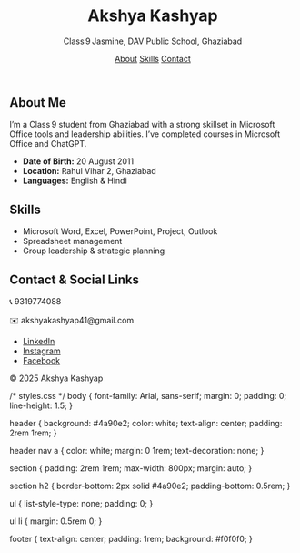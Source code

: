 <!-- index.html -->
<!DOCTYPE html>
<html lang="en">
<head>
  <meta charset="UTF-8"/>
  <meta name="viewport" content="width=device-width, initial-scale=1.0"/>
  <title>Akshya Kashyap – Portfolio</title>
  <link rel="stylesheet" href="styles.css"/>
</head>
<body>

  <header>
    <h1>Akshya Kashyap</h1>
    <p>Class 9 Jasmine, DAV Public School, Ghaziabad</p>
    <nav>
      <a href="#about">About</a>
      <a href="#skills">Skills</a>
      <a href="#contact">Contact</a>
    </nav>
  </header>

  <section id="about">
    <h2>About Me</h2>
    <p>I’m a Class 9 student from Ghaziabad with a strong skillset in Microsoft Office tools and leadership abilities. I’ve completed courses in Microsoft Office and ChatGPT.</p>
    <ul>
      <li><strong>Date of Birth:</strong> 20 August 2011</li>
      <li><strong>Location:</strong> Rahul Vihar 2, Ghaziabad</li>
      <li><strong>Languages:</strong> English & Hindi</li>
    </ul>
  </section>

  <section id="skills">
    <h2>Skills</h2>
    <ul>
      <li>Microsoft Word, Excel, PowerPoint, Project, Outlook</li>
      <li>Spreadsheet management</li>
      <li>Group leadership & strategic planning</li>
    </ul>
  </section>

  <section id="contact">
    <h2>Contact & Social Links</h2>
    <p>📞 9319774088</p>
    <p>✉️ akshyakashyap41@gmail.com</p>
    <ul>
      <li><a href="https://www.linkedin.com/in/akshya-kashyap‑s‑o‑jaggan‑kashyap‑60572a297" target="_blank">LinkedIn</a></li>
      <li><a href="https://www.instagram.com/_pirate_hunter__" target="_blank">Instagram</a></li>
      <li><a href="https://www.facebook.com/share/1CxiaCD7FR/" target="_blank">Facebook</a></li>
    </ul>
  </section>

  <footer>
    <p>&copy; 2025 Akshya Kashyap</p>
  </footer>

</body>
</html>
/* styles.css */
body {
  font-family: Arial, sans-serif;
  margin: 0;
  padding: 0;
  line-height: 1.5;
}

header {
  background: #4a90e2;
  color: white;
  text-align: center;
  padding: 2rem 1rem;
}

header nav a {
  color: white;
  margin: 0 1rem;
  text-decoration: none;
}

section {
  padding: 2rem 1rem;
  max-width: 800px;
  margin: auto;
}

section h2 {
  border-bottom: 2px solid #4a90e2;
  padding-bottom: 0.5rem;
}

ul {
  list-style-type: none;
  padding: 0;
}

ul li {
  margin: 0.5rem 0;
}

footer {
  text-align: center;
  padding: 1rem;
  background: #f0f0f0;
}
